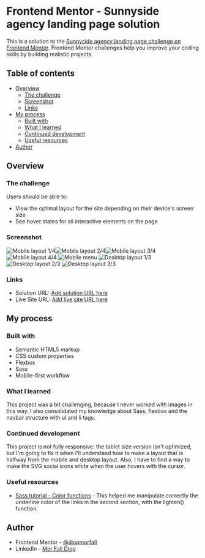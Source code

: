 # Frontend Mentor - Sunnyside agency landing page solution

This is a solution to the [Sunnyside agency landing page challenge on Frontend Mentor](https://www.frontendmentor.io/challenges/sunnyside-agency-landing-page-7yVs3B6ef). Frontend Mentor challenges help you improve your coding skills by building realistic projects.

## Table of contents

- [Overview](#overview)
  - [The challenge](#the-challenge)
  - [Screenshot](#screenshot)
  - [Links](#links)
- [My process](#my-process)
  - [Built with](#built-with)
  - [What I learned](#what-i-learned)
  - [Continued development](#continued-development)
  - [Useful resources](#useful-resources)
- [Author](#author)

## Overview

### The challenge

Users should be able to:

- View the optimal layout for the site depending on their device's screen size
- See hover states for all interactive elements on the page

### Screenshot

![Mobile layout 1/4](images/mobile/1.png)![Mobile layout 2/4](images/mobile/1.png)![Mobile layout 3/4](images/mobile/1.png)
![Mobile layout 4/4](images/mobile/1.png)
![Mobile menu](images/mobile/menu.png)
![Desktop layout 1/3](images/mobile/1.png)
![Desktop layout 2/3](images/mobile/1.png)
![Desktop layout 3/3](images/mobile/1.png)

### Links

- Solution URL: [Add solution URL here](https://your-solution-url.com)
- Live Site URL: [Add live site URL here](https://your-live-site-url.com)

## My process

### Built with

- Semantic HTML5 markup
- CSS custom properties
- Flexbox
- Sass
- Mobile-first workflow
### What I learned

This project was a bit challenging, because I never worked with images in this way. I also consolidated my knowledge about Sass, flexbox and the navbar structure with ul and li tags.

### Continued development

This project is not fully responsive: the tablet size version isn't optimized, but I'm going to fix it when I'll understand how to make a layout that is halfway from the mobile and desktop layout.
Also, I have to find a way to make the SVG social icons white when the user hovers with the cursor.

### Useful resources

- [Sass tutorial - Color functions](https://www.tutorialsteacher.com/sass/sass-color-functions) - This helped me manipulate correctly the underline color of the links in the second section, with the lighten() function.

## Author

- Frontend Mentor - [@diopmorfall](https://www.frontendmentor.io/profile/diopmorfall)
- LinkedIn - [Mor Fall Diop](https://www.linkedin.com/in/mor-fall-diop-07b40a18b)

